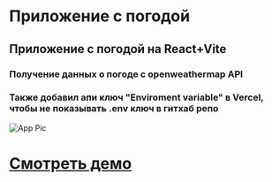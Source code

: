 # Приложение с погодой

## Приложение с погодой на React+Vite

### Получение данных о погоде с openweathermap API

### Также добавил апи ключ "Enviroment variable" в Vercel, чтобы не показывать .env ключ в гитхаб репо

![App Pic](https://i.imgur.com/l4OpHlv.png)

# [Смотреть демо](https://weather-react-new-git-main-samaelishs-projects.vercel.app/)
